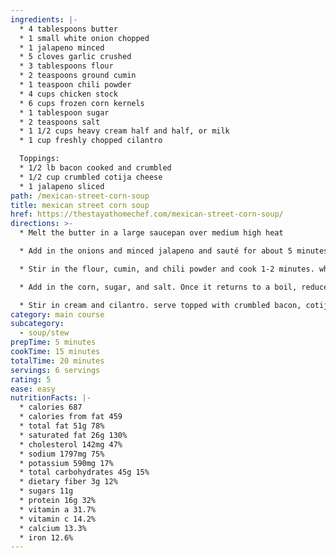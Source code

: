 ```yaml
---
ingredients: |-
  * 4 tablespoons butter
  * 1 small white onion chopped
  * 1 jalapeno minced
  * 5 cloves garlic crushed
  * 3 tablespoons flour
  * 2 teaspoons ground cumin
  * 1 teaspoon chili powder
  * 4 cups chicken stock
  * 6 cups frozen corn kernels
  * 1 tablespoon sugar
  * 2 teaspoons salt
  * 1 1/2 cups heavy cream half and half, or milk
  * 1 cup freshly chopped cilantro

  Toppings:
  * 1/2 lb bacon cooked and crumbled
  * 1/2 cup crumbled cotija cheese
  * 1 jalapeno sliced
path: /mexican-street-corn-soup
title: mexican street corn soup
href: https://thestayathomechef.com/mexican-street-corn-soup/
directions: >-
  * Melt the butter in a large saucepan over medium high heat

  * Add in the onions and minced jalapeno and sauté for about 5 minutes, then stir in garlic and cook an additional 1 minute

  * Stir in the flour, cumin, and chili powder and cook 1-2 minutes. whisk in the chicken stock until smooth and bring to a boil

  * Add in the corn, sugar, and salt. Once it returns to a boil, reduce the heat to low and simmer 10 minutes.

  * Stir in cream and cilantro. serve topped with crumbled bacon, cotija, and jalapeno slices
category: main course
subcategory:
  - soup/stew
prepTime: 5 minutes
cookTime: 15 minutes
totalTime: 20 minutes
servings: 6 servings
rating: 5
ease: easy
nutritionFacts: |-
  * calories 687
  * calories from fat 459
  * total fat 51g 78%
  * saturated fat 26g 130%
  * cholesterol 142mg 47%
  * sodium 1797mg 75%
  * potassium 590mg 17%
  * total carbohydrates 45g 15%
  * dietary fiber 3g 12%
  * sugars 11g
  * protein 16g 32%
  * vitamin a 31.7%
  * vitamin c 14.2%
  * calcium 13.3%
  * iron 12.6%
---
```

